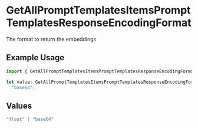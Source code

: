 # GetAllPromptTemplatesItemsPromptTemplatesResponseEncodingFormat

The format to return the embeddings

## Example Usage

```typescript
import { GetAllPromptTemplatesItemsPromptTemplatesResponseEncodingFormat } from "@orq-ai/node/models/operations";

let value: GetAllPromptTemplatesItemsPromptTemplatesResponseEncodingFormat =
  "base64";
```

## Values

```typescript
"float" | "base64"
```